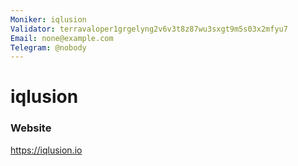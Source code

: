 ```yaml
---
Moniker: iqlusion
Validator: terravaloper1grgelyng2v6v3t8z87wu3sxgt9m5s03x2mfyu7
Email: none@example.com
Telegram: @nobody
---
```


# iqlusion



### Website

https://iqlusion.io


